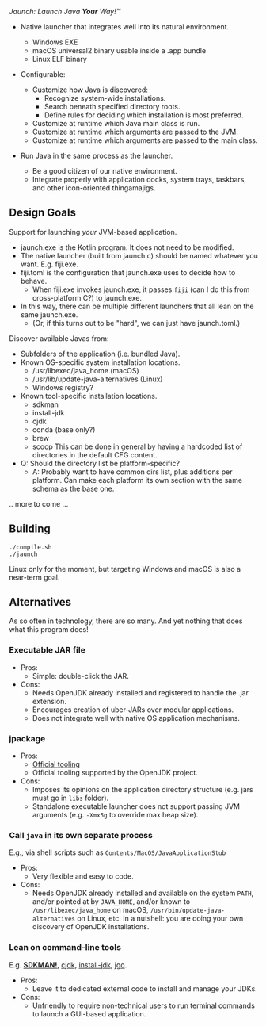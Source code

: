 *Jaunch: Launch Java **Your** Way!™*

* Native launcher that integrates well into its natural environment.
  * Windows EXE
  * macOS universal2 binary usable inside a .app bundle
  * Linux ELF binary

* Configurable:
  * Customize how Java is discovered:
    * Recognize system-wide installations.
    * Search beneath specified directory roots.
    * Define rules for deciding which installation is most preferred.
  * Customize at runtime which Java main class is run.
  * Customize at runtime which arguments are passed to the JVM.
  * Customize at runtime which arguments are passed to the main class.

* Run Java in the same process as the launcher.
  * Be a good citizen of our native environment.
  * Integrate properly with application docks, system trays, taskbars, and other icon-oriented thingamajigs.

## Design Goals

Support for launching *your* JVM-based application.
- jaunch.exe is the Kotlin program. It does not need to be modified.
- The native launcher (built from jaunch.c) should be named whatever you want. E.g. fiji.exe.
- fiji.toml is the configuration that jaunch.exe uses to decide how to behave.
  - When fiji.exe invokes jaunch.exe, it passes `fiji` (can I do this from cross-platform C?) to jaunch.exe.
- In this way, there can be multiple different launchers that all lean on the same jaunch.exe.
  - (Or, if this turns out to be "hard", we can just have jaunch.toml.)

Discover available Javas from:
- Subfolders of the application (i.e. bundled Java).
- Known OS-specific system installation locations.
  - /usr/libexec/java_home (macOS)
  - /usr/lib/update-java-alternatives (Linux)
  - Windows registry?
- Known tool-specific installation locations.
  - sdkman
  - install-jdk
  - cjdk
  - conda (base only?)
  - brew
  - scoop
    This can be done in general by having a hardcoded list of directories in the default CFG content.
- Q: Should the directory list be platform-specific?
  - A: Probably want to have common dirs list, plus additions per platform.
    Can make each platform its own section with the same schema as the base one.

.. more to come ...

## Building

```shell
./compile.sh
./jaunch
```

Linux only for the moment, but targeting Windows and macOS is also a near-term goal.

## Alternatives

As so often in technology, there are so many. And yet nothing that does what this program does!

### Executable JAR file

* Pros:
  * Simple: double-click the JAR.
* Cons:
  * Needs OpenJDK already installed and registered to handle the .jar extension.
  * Encourages creation of uber-JARs over modular applications.
  * Does not integrate well with native OS application mechanisms.

### jpackage

* Pros:
  * [Official tooling](https://docs.oracle.com/en/java/javase/21/docs/specs/man/jpackage.html)
  * Official tooling supported by the OpenJDK project.
* Cons:
  * Imposes its opinions on the application directory structure (e.g. jars must go in `libs` folder).
  * Standalone executable launcher does not support passing JVM arguments (e.g. `-Xmx5g` to override max heap size).

### Call `java` in its own separate process

E.g., via shell scripts such as `Contents/MacOS/JavaApplicationStub`

* Pros:
  * Very flexible and easy to code.
* Cons:
  * Needs OpenJDK already installed and available on the system `PATH`, and/or pointed at by `JAVA_HOME`, and/or known to `/usr/libexec/java_home` on macOS, `/usr/bin/update-java-alternatives` on Linux, etc. In a nutshell: you are doing your own discovery of OpenJDK installations.

### Lean on command-line tools

E.g. [**SDKMAN!**](https://sdkman.io/), [cjdk](https://github.com/cachedjdk/cjdk), [install-jdk](https://github.com/jyksnw/install-jdk), [jgo](https://github.com/scijava/jgo).

* Pros:
  * Leave it to dedicated external code to install and manage your JDKs.
* Cons:
  * Unfriendly to require non-technical users to run terminal commands to launch a GUI-based application.
